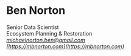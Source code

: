 Ben Norton
============
Senior Data Scientist  
Ecosystem Planning & Restoration  
*[michaelnorton.ben@gmail.com](michaelnorton.ben@gmail.com)*  
*[https://mbnorton.com](https://mbnorton.com)*
